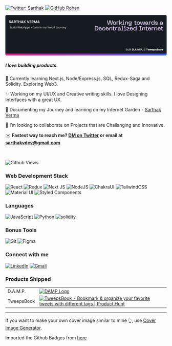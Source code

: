 [![Twitter: Sarthak](https://img.shields.io/twitter/follow/srthkv?style=social)](https://twitter.com/srthkv) 
[![GitHub Rohan](https://img.shields.io/github/followers/sarthakvdev?label=follow&style=social)](https://github.com/sarthakvdev)

![Banner](./images/banner.png)

##### I love building products.

🌱 Currently learning Next.js, Node/Express.js, SQL, Redux-Saga and Solidity. Exploring Web3.

✨ Working on my UI/UX and Creative writing skills. I love Designing Interfaces with a great UX.

📒 Documenting my Journey and learning on my Internet Garden - [Sarthak Verma](https://sarthakverma.vercel.app)

🤝 I’m looking to collaborate on Projects that are Challanging and Innovative.

✉️ <b>Fastest way to reach me? [DM on Twitter](https://twitter.com/srthkv) or email at sarthakvdev@gmail.com</b>

<br>

![Github Views](https://komarev.com/ghpvc/?username=sarthakvdev&style=flat-square&color=3E5FF8)
<br>
### Web Development Stack
<div style="display:inline-block">
    <img alt="React" src="https://img.shields.io/badge/react%20-%2320232a.svg?&style=for-the-badge&logo=react&logoColor=%2361DAFB"/>
    <img alt="Redux" src="https://img.shields.io/badge/redux-%23593d88.svg?style=for-the-badge&logo=redux&logoColor=white"/>
    <img alt="Next JS" src="https://img.shields.io/badge/nextjs-%23000000.svg?style=for-the-badge&logo=next.js&logoColor=white"/>
    <img alt="NodeJS" src="https://img.shields.io/badge/node.js%20-%2343853D.svg?&style=for-the-badge&logo=node.js&logoColor=white"/>
    <img alt="ChakraUI" src="https://img.shields.io/badge/chakra%20ui-61C8C8?style=for-the-badge&logo=chakraui&logoColor=white"/>
    <img alt="TailwindCSS" src="https://img.shields.io/badge/tailwindcss-%2338B2AC.svg?style=for-the-badge&logo=tailwind-css&logoColor=white"/>
    <img alt="Material UI" src="https://img.shields.io/badge/materialui-%230081CB.svg?style=for-the-badge&logo=material-ui&logoColor=white"/>
    <img alt="Styled Components" src="https://img.shields.io/badge/styled--components-DB7093?style=for-the-badge&logo=styled-components&logoColor=white"/>
</div>

### Languages
<div style="display:inline-block">
    <img alt="JavaScript" src="https://img.shields.io/badge/javascript%20-%23323330.svg?&style=for-the-badge&logo=javascript&logoColor=%23F7DF1E"/>
    <img alt="Python" src="https://img.shields.io/badge/python%20-%2314354C.svg?&style=for-the-badge&logo=python&logoColor=white"/>
    <img alt="solidity" src="https://img.shields.io/badge/Solidity-grey?style=for-the-badge&logo=solidity"/>
</div>

### Bonus Tools
<div style="display:inline-block">
    <img alt="Git" src="https://img.shields.io/badge/git-%23F05033.svg?style=for-the-badge&logo=git&logoColor=white"/>
    <img alt="Figma" src="https://img.shields.io/badge/Figma-purple?style=for-the-badge&logo=figma&logoColor=white"/>
</div>
            
### Connect with me
[![LinkedIn](https://img.shields.io/badge/linkedin-%230077B5.svg?style=for-the-badge&logo=linkedin&logoColor=white)](https://linkedin.com/in/sarthakv/)
<a href="mailto:sarthakvdev@gmail.com">
    <img alt="Gmail" src="https://img.shields.io/badge/Gmail-D14836?style=for-the-badge&logo=gmail&logoColor=white"/>
</a>

### Products Shipped
<table>
    <tr>
        <td>D.A.M.P.</td>
        <td><a href="https://devfolio.co/submissions/damp-dd4c" target="_blank"><img alt="DAMP Logo" src="https://devfolio-prod.s3.ap-south-1.amazonaws.com/hackathons/c9ec4910652e474b87915718343b68e6/projects/c4fbcbd6c9844a19b55f5956b0719df4/3d4e29e2-1841-4636-bade-07058bf1fdc9.png"  style="width: 135px; height: 50px;" width="160" height="60" /></a></td>
    </tr>
    <tr>
        <td>TweepsBook</td>
        <td><a href="https://www.producthunt.com/posts/tweepsbook?utm_source=badge-featured&utm_medium=badge&utm_souce=badge-tweepsbook" target="_blank"><img src="https://api.producthunt.com/widgets/embed-image/v1/featured.svg?post_id=290169&theme=light" alt="TweepsBook - Bookmark & organize your favorite tweets with different tags | Product Hunt" style="width: 180; height: 45px;" width="180" height="45" /></a></td>
    </tr>
</table>

---
If you want to make your own cover image similar to mine 👆, use <a href="http://cover-image-generator.netlify.com/" target="_blank">Cover Image Generator</a>.

Imported the Github Badges from [here](https://github.com/Ileriayo/markdown-badges)
